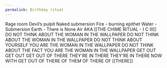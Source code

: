 ```yaml
---
permalink: Birthday ritual
---
```

Rage room
Devil’s pulpit 
Naked submersion 
Fire - burning epithet 
Water - Submersion
Earth - There is None
Air AKA [[THE CHIME RITUAL - I C III]]
DO NOT THINK ABOUT THE WOMAN IN THE WALLPAPER 
DO NOT THINK ABOUT THE WOMAN IN THE WALLPAPER 
DO NOT THINK ABOUT YOURSELF YOU ARE THE WOMAN IN THE WALLPAPER 
DO NOT THINK ABOUT THE FACT YOU ARE THE WOMAN IN THE WALLPAPER 
GET OUT 
GET OUT 
GET OUT OF THERE
THEY'RE IN THERE
THEY'RE IN THERE NOW
WITH 
GET OUT
OF THERE
OF THEM
OF THERE
OF 
[[THERE]]


